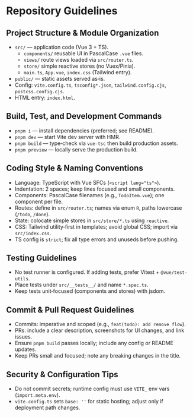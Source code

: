 # Repository Guidelines

## Project Structure & Module Organization
- `src/` — application code (Vue 3 + TS).
  - `components/` reusable UI in PascalCase `.vue` files.
  - `views/` route views loaded via `src/router.ts`.
  - `store/` simple reactive stores (no Vuex/Pinia).
  - `main.ts`, `App.vue`, `index.css` (Tailwind entry).
- `public/` — static assets served as‑is.
- Config: `vite.config.ts`, `tsconfig*.json`, `tailwind.config.cjs`, `postcss.config.cjs`.
- HTML entry: `index.html`.

## Build, Test, and Development Commands
- `pnpm i` — install dependencies (preferred; see README).
- `pnpm dev` — start Vite dev server with HMR.
- `pnpm build` — type‑check via `vue-tsc` then build production assets.
- `pnpm preview` — locally serve the production build.

## Coding Style & Naming Conventions
- Language: TypeScript with Vue SFCs (`<script lang="ts">`).
- Indentation: 2 spaces; keep lines focused and small components.
- Components: PascalCase filenames (e.g., `TodoItem.vue`); one component per file.
- Routes: define in `src/router.ts`; names via enum `R`, paths lowercase (`/todo`, `/done`).
- State: colocate simple stores in `src/store/*.ts` using `reactive`.
- CSS: Tailwind utility‑first in templates; avoid global CSS; import via `src/index.css`.
- TS config is `strict`; fix all type errors and unuseds before pushing.

## Testing Guidelines
- No test runner is configured. If adding tests, prefer Vitest + `@vue/test-utils`.
- Place tests under `src/__tests__/` and name `*.spec.ts`.
- Keep tests unit‑focused (components and stores) with jsdom.

## Commit & Pull Request Guidelines
- Commits: imperative and scoped (e.g., `feat(todo): add remove flow`).
- PRs: include a clear description, screenshots for UI changes, and link issues.
- Ensure `pnpm build` passes locally; include any config or README updates.
- Keep PRs small and focused; note any breaking changes in the title.

## Security & Configuration Tips
- Do not commit secrets; runtime config must use `VITE_` env vars (`import.meta.env`).
- `vite.config.ts` sets `base: ''` for static hosting; adjust only if deployment path changes.
